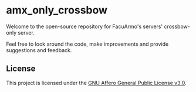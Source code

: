 amx_only_crossbow
=================

Welcome to the open-source repository for FacuArmo's servers' crossbow-only server.

Feel free to look around the code, make improvements and provide suggestions and feedback.

## License

This project is licensed under the [GNU Affero General Public License v3.0](LICENSE).